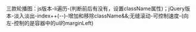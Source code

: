 三款轮播图：js版本-li遍历-(判断前后有没有，设置className属性)；jQuery版本-淡入淡出-index++(--)-增加和移除className&&;无缝滚动-可控制速度-(向左-控制的是容器中的ul的marginLeft)
